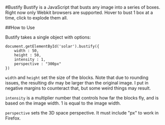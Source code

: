 #Bustify
Bustify is a JavaScript that busts any image into a series of boxes. Right now only Webkit browsers are supported. Hover to bust 1 box at a time, click to explode them all.

##How to Use

Bustify takes a single object with options:

	document.getElementById('solar').bustify({
	    width : 50,
	    height : 50,
	    intensity : 1,
	    perspective : "300px"
	})

`width` and `height` set the size of the blocks. Note that due to rounding issues, the resulting div may be larger than the original image. I put in negative margins to counteract that, but some weird things may result.

`intensity` is a multiplier number that controls how far the blocks fly, and is based on the image width. 1 is equal to the image width.

`perspective` sets the 3D space perspective. It must include "px" to work in Firefox.